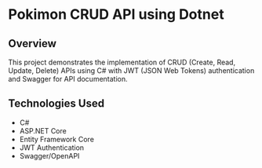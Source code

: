 # Pokimon CRUD API using Dotnet

## Overview
This project demonstrates the implementation of CRUD (Create, Read, Update, Delete) APIs using C# with JWT (JSON Web Tokens) authentication and Swagger for API documentation.

## Technologies Used
- C#
- ASP.NET Core
- Entity Framework Core
- JWT Authentication
- Swagger/OpenAPI

